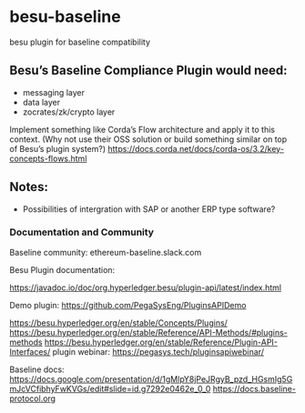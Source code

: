 # besu-baseline
besu plugin for baseline compatibility 

## Besu’s Baseline Compliance Plugin would need:
- messaging layer
- data layer
- zocrates/zk/crypto layer


Implement something like Corda’s Flow architecture and apply it to this context. 
(Why not use their OSS solution or build something similar on top of Besu’s plugin system?)
https://docs.corda.net/docs/corda-os/3.2/key-concepts-flows.html

## Notes:

- Possibilities of intergration with SAP or another ERP type software? 

### Documentation and Community

Baseline community: ethereum-baseline.slack.com

Besu Plugin documentation:

https://javadoc.io/doc/org.hyperledger.besu/plugin-api/latest/index.html

Demo plugin: https://github.com/PegaSysEng/PluginsAPIDemo

https://besu.hyperledger.org/en/stable/Concepts/Plugins/
https://besu.hyperledger.org/en/stable/Reference/API-Methods/#plugins-methods
https://besu.hyperledger.org/en/stable/Reference/Plugin-API-Interfaces/
plugin webinar: https://pegasys.tech/pluginsapiwebinar/

Baseline docs:
https://docs.google.com/presentation/d/1gMlpY8jPeJRgyB_pzd_HGsmIg5GmJcVCfibhyFwKVGs/edit#slide=id.g7292e0462e_0_0
https://docs.baseline-protocol.org
